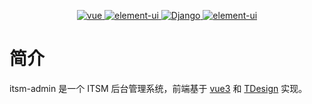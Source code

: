 <p align="center">
  <a href="https://github.com/vuejs/vue-next">
    <img src="https://img.shields.io/badge/vue-2.6.11-green.svg" alt="vue">
  </a>
  <a href="https://github.com/ElemeFE/element">
    <img src="https://img.shields.io/badge/elementui-2.15.6-brightgreen.svg" alt="element-ui">
  </a>
  <a href="https://www.djangoproject.com">
    <img src="https://img.shields.io/badge/Django-3.2.8-%230C4B33.svg" alt="Django">
  </a>
  <a href="https://www.django-rest-framework.org">
    <img src="https://img.shields.io/badge/DRF-3.13.1-%23A30000.svg" alt="element-ui">
  </a>
</p>

# 简介

itsm-admin 是一个 ITSM 后台管理系统，前端基于 [vue3](https://v3.cn.vuejs.org/) 和 [TDesign](https://tdesign.tencent.com/) 实现。
